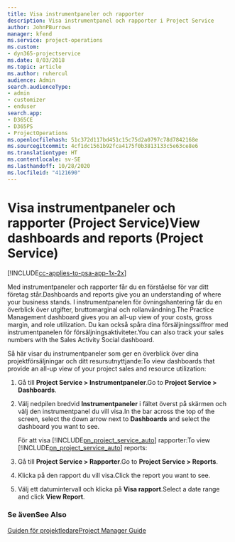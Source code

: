 ```yaml
---
title: Visa instrumentpaneler och rapporter
description: Visa instrumentpanel och rapporter i Project Service
author: JohnPBurrows
manager: kfend
ms.service: project-operations
ms.custom:
- dyn365-projectservice
ms.date: 8/03/2018
ms.topic: article
ms.author: ruhercul
audience: Admin
search.audienceType:
- admin
- customizer
- enduser
search.app:
- D365CE
- D365PS
- ProjectOperations
ms.openlocfilehash: 51c372d117bd451c15c75d2a0797c78d7842168e
ms.sourcegitcommit: 4cf1dc1561b92fca4175f0b3813133c5e63ce8e6
ms.translationtype: HT
ms.contentlocale: sv-SE
ms.lasthandoff: 10/28/2020
ms.locfileid: "4121690"
---
```

# <a name="view-dashboards-and-reports-project-service"></a><span data-ttu-id="90ee2-103">Visa instrumentpaneler och rapporter (Project Service)</span><span class="sxs-lookup"><span data-stu-id="90ee2-103">View dashboards and reports (Project Service)</span></span>

[!INCLUDE[cc-applies-to-psa-app-1x-2x](../includes/cc-applies-to-psa-app-1x-2x.md)]

<span data-ttu-id="90ee2-104">Med instrumentpaneler och rapporter får du en förståelse för var ditt företag står.</span><span class="sxs-lookup"><span data-stu-id="90ee2-104">Dashboards and reports give you an understanding of where your business stands.</span></span> <span data-ttu-id="90ee2-105">I instrumentpanelen för övningshantering får du en överblick över utgifter, bruttomarginal och rollanvändning.</span><span class="sxs-lookup"><span data-stu-id="90ee2-105">The Practice Management dashboard gives you an all-up view of your costs, gross margin, and role utilization.</span></span> <span data-ttu-id="90ee2-106">Du kan också spåra dina försäljningssiffror med instrumentpanelen för försäljningsaktiviteter.</span><span class="sxs-lookup"><span data-stu-id="90ee2-106">You can also track your sales numbers with the Sales Activity Social dashboard.</span></span>  
  
 <span data-ttu-id="90ee2-107">Så här visar du instrumentpaneler som ger en överblick över dina projektförsäljningar och ditt resursutnyttjande:</span><span class="sxs-lookup"><span data-stu-id="90ee2-107">To view dashboards that provide an all-up view of your project sales and resource utilization:</span></span>  
  
1. <span data-ttu-id="90ee2-108">Gå till **Project Service > Instrumentpaneler**.</span><span class="sxs-lookup"><span data-stu-id="90ee2-108">Go to **Project Service > Dashboards**.</span></span>  
  
2. <span data-ttu-id="90ee2-109">Välj nedpilen bredvid **Instrumentpaneler** i fältet överst på skärmen och välj den instrumentpanel du vill visa.</span><span class="sxs-lookup"><span data-stu-id="90ee2-109">In the bar across the top of the screen, select the down arrow next to **Dashboards** and select the dashboard you want to see.</span></span>  
  
   <span data-ttu-id="90ee2-110">För att visa [!INCLUDE[pn_project_service_auto](../includes/pn-project-service-auto.md)] rapporter:</span><span class="sxs-lookup"><span data-stu-id="90ee2-110">To view [!INCLUDE[pn_project_service_auto](../includes/pn-project-service-auto.md)] reports:</span></span>  
  
3. <span data-ttu-id="90ee2-111">Gå till **Project Service > Rapporter**.</span><span class="sxs-lookup"><span data-stu-id="90ee2-111">Go to **Project Service > Reports**.</span></span>  
  
4. <span data-ttu-id="90ee2-112">Klicka på den rapport du vill visa.</span><span class="sxs-lookup"><span data-stu-id="90ee2-112">Click the report you want to see.</span></span>  
  
5. <span data-ttu-id="90ee2-113">Välj ett datumintervall och klicka på **Visa rapport**.</span><span class="sxs-lookup"><span data-stu-id="90ee2-113">Select a date range and click **View Report**.</span></span>  
  
### <a name="see-also"></a><span data-ttu-id="90ee2-114">Se även</span><span class="sxs-lookup"><span data-stu-id="90ee2-114">See Also</span></span>  
 [<span data-ttu-id="90ee2-115">Guiden för projektledare</span><span class="sxs-lookup"><span data-stu-id="90ee2-115">Project Manager Guide</span></span>](../psa/project-manager-guide.md)
